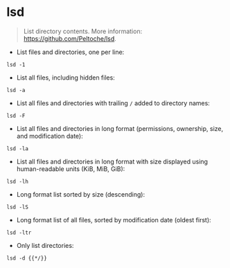 # lsd

> List directory contents.
> More information: <https://github.com/Peltoche/lsd>.

- List files and directories, one per line:

`lsd -1`

- List all files, including hidden files:

`lsd -a`

- List all files and directories with trailing `/` added to directory names:

`lsd -F`

- List all files and directories in long format (permissions, ownership, size, and modification date):

`lsd -la`

- List all files and directories in long format with size displayed using human-readable units (KiB, MiB, GiB):

`lsd -lh`

- Long format list sorted by size (descending):

`lsd -lS`

- Long format list of all files, sorted by modification date (oldest first):

`lsd -ltr`

- Only list directories:

`lsd -d {{*/}}`
